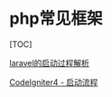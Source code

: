 # php常见框架

[TOC]

[laravel的启动过程解析](https://www.cnblogs.com/lpfuture/p/5578274.html)

[CodeIgniter4 - 启动流程](https://www.jianshu.com/p/3838381bf2e5?utm_campaign=maleskine&utm_content=note&utm_medium=seo_notes&utm_source=recommendation)

